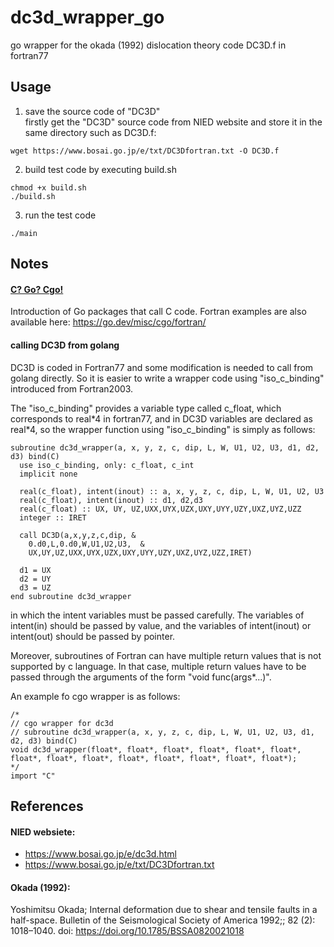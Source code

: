 # dc3d_wrapper_go
go wrapper for the okada (1992) dislocation theory code DC3D.f in fortran77

## Usage

1. save the source code of "DC3D"  
firstly get the "DC3D" source code from NIED website and store it in the same directory such as DC3D.f:
```
wget https://www.bosai.go.jp/e/txt/DC3Dfortran.txt -O DC3D.f
```
2. build test code by executing build.sh
```
chmod +x build.sh
./build.sh
```
3. run the test code
```
./main
```
## Notes
#### [C? Go? Cgo!](https://go.dev/blog/cgo)  
Introduction of Go packages that call C code. Fortran examples are also available here:
https://go.dev/misc/cgo/fortran/

#### calling DC3D from golang  
DC3D is coded in Fortran77 and some modification is needed to call from golang directly. So it is easier to write a wrapper code using "iso_c_binding" introduced from Fortran2003. 

The "iso_c_binding" provides a variable type called c_float, which corresponds to real\*4 in fortran77, and in DC3D variables are declared as real\*4, so the wrapper function using "iso_c_binding" is simply as follows: 
```
subroutine dc3d_wrapper(a, x, y, z, c, dip, L, W, U1, U2, U3, d1, d2, d3) bind(C)
  use iso_c_binding, only: c_float, c_int
  implicit none

  real(c_float), intent(inout) :: a, x, y, z, c, dip, L, W, U1, U2, U3
  real(c_float), intent(inout) :: d1, d2,d3
  real(c_float) :: UX, UY, UZ,UXX,UYX,UZX,UXY,UYY,UZY,UXZ,UYZ,UZZ
  integer :: IRET

  call DC3D(a,x,y,z,c,dip, &
    0.d0,L,0.d0,W,U1,U2,U3,  &
    UX,UY,UZ,UXX,UYX,UZX,UXY,UYY,UZY,UXZ,UYZ,UZZ,IRET)

  d1 = UX
  d2 = UY
  d3 = UZ
end subroutine dc3d_wrapper
```
in which the intent variables must be passed carefully. The variables of intent(in) should be passed by value, and the variables of intent(inout) or intent(out) should be passed by pointer.  

Moreover, subroutines of Fortran can have multiple return values that is not supported by c language. In that case, multiple return values have to be passed through the arguments of the form "void func(args*...)". 

An example fo cgo wrapper is as follows:
```
/*
// cgo wrapper for dc3d
// subroutine dc3d_wrapper(a, x, y, z, c, dip, L, W, U1, U2, U3, d1, d2, d3) bind(C)
void dc3d_wrapper(float*, float*, float*, float*, float*, float*, float*, float*, float*, float*, float*, float*, float*, float*);
*/
import "C"
```


## References
#### NIED websiete:
- https://www.bosai.go.jp/e/dc3d.html  
- https://www.bosai.go.jp/e/txt/DC3Dfortran.txt

#### Okada (1992):
Yoshimitsu Okada; Internal deformation due to shear and tensile faults in a half-space. Bulletin of the Seismological Society of America 1992;; 82 (2): 1018–1040. doi: https://doi.org/10.1785/BSSA0820021018
